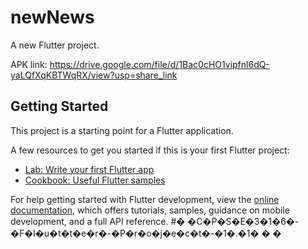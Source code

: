 # newNews

A new Flutter project.

APK link: https://drive.google.com/file/d/1Bac0cHO1vipfnl6dQ-yaLQfXqKBTWqRX/view?usp=share_link

## Getting Started

This project is a starting point for a Flutter application.

A few resources to get you started if this is your first Flutter project:

- [Lab: Write your first Flutter app](https://docs.flutter.dev/get-started/codelab)
- [Cookbook: Useful Flutter samples](https://docs.flutter.dev/cookbook)

For help getting started with Flutter development, view the
[online documentation](https://docs.flutter.dev/), which offers tutorials,
samples, guidance on mobile development, and a full API reference.
#� �C�P�S�E�3�1�6�-�F�l�u�t�t�e�r�-�P�r�o�j�e�c�t�-�1�.�1�
�
�
